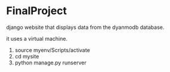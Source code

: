 # FinalProject
django website that displays data from the dyanmodb database.


it uses a virtual machine. 

1. source myenv/Scripts/activate
2. cd mysite
3. python manage.py runserver